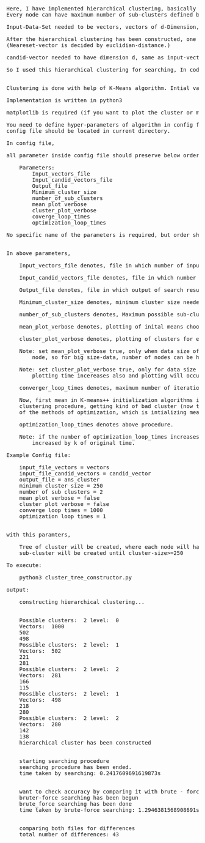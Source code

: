 <pre>

Here, I have implemented hierarchical clustering, basically tree of clusters.
Every node can have maximum number of sub-clusters defined by programmer in config file. (more on config file below !)

Input-Data-Set needed to be vectors, vectors of d-Dimension, where d>0 (positive number).

After the hierarchical clustering has been constructed, one of the uses of it can be for searching the neareset vector for a candid-vector.
(Neareset-vector is decided by euclidian-distance.)

candid-vector needed to have dimension d, same as input-vectors.

So I used this hierarchical clustering for searching, In code execuction, you can also check seaching accuracy, by comparing it with brute-force-searching accuracy.


Clustering is done with help of K-Means algorithm. Intial values of k-means clustering has been choosen with help of K-means++ algorithm.

Implementation is written in python3

matplotlib is required (if you want to plot the cluster or mean path)

You need to define hyper-parameters of algorithm in config file.
config file should be located in current directory.

In config file,

all parameter inside config file should preserve below order,

	Parameters:
		Input_vectors_file
		Input_candid_vectors_file
		Output_file
		Minimum_cluster_size
		number_of_sub_clusters
		mean plot verbose
		cluster_plot_verbose
		coverge_loop_times
		optimization_loop_times

No specific name of the parameters is required, but order should be preserved


In above parameters, 

	Input_vectors_file denotes, file in which number of input vectors given

	Input_candid_vectors_file denotes, file in which number of candid-vectors defined

	Output_file denotes, file in which output of search result will be written

	Minimum_cluster_size denotes, minimum cluster size needed for further clustering of a node, set the value of it an integer

	number_of_sub_clusters denotes, Maximum possible sub-clusters will occur for each node, set the value of it an integer

	mean_plot_verbose denotes, plotting of inital means choosen and path they take to converge, set the value of it true/false

	cluster_plot_verbose denotes, plotting of clusters for each node, set the value of it true/false
	
	Note: set mean_plot_verbose true, only when data size of input is small (because the plotting will occur for each 
		node, so for big size-data, number of nodes can be high) and dimension of input-vector >= 2
	
	Note: set cluster_plot_verbose true, only for data size of input is not so big, cause as the number of inputs increase.
		plotting time incereases also and plotting will occur for each sub-cluster
	
	converger_loop_times denotes, maximum number of iterations given to mean to converge a value
	
	Now, first mean in K-means++ initialization algorithms is decided randomly, so there is chance of getting at local-optimum in 
	clustering procedure, getting kind of bad cluster (now this has low impact for searching procedure). but it can be avoided by, one 
	of the methods of optimization, which is intializing mean and finding stable mean, repeat this process number of times.
	
	optimization_loop_times denotes above procedure.

	Note: if the number of optimization_loop_times increases by k, then K-Means hierarchical clustering construction is also 
		increased by k of original time.  

Example Config file:

	input_file_vectors = vectors
	input_file_candid_vectors = candid_vector
	output_file = ans_cluster
	minimum cluster size = 250
	number of sub clusters = 2
	mean plot verbose = false
	cluster plot verbose = false
	converge loop times = 1000
	optimization loop times = 1


with this paramters,

	Tree of cluster will be created, where each node will have two children, which means, each cluster will have two sub-clusters
	sub-cluster will be created until cluster-size>=250 

To execute:

	python3 cluster_tree_constructor.py

output:

	constructing hierarchical clustering...


	Possible clusters:  2 level:  0
	Vectors:  1000
	502
	498
	Possible clusters:  2 level:  1
	Vectors:  502
	221
	281
	Possible clusters:  2 level:  2
	Vectors:  281
	166
	115
	Possible clusters:  2 level:  1
	Vectors:  498
	218
	280
	Possible clusters:  2 level:  2
	Vectors:  280
	142
	138
	hierarchical cluster has been constructed


	starting searching procedure
	searching procedure has been ended.
	time taken by searching: 0.2417609691619873s


	want to check accuracy by comparing it with brute - force solution[y\N]:  y
	bruter-force searching has been begun
	brute_force searching has been done
	time taken by brute-force searching: 1.2946381568908691s


	comparing both files for differences
	total number of differences: 43

</pre>
